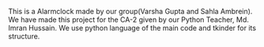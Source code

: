 This is a Alarmclock made by our group(Varsha Gupta and Sahla Ambrein). We have made this project for the CA-2 given by our Python Teacher, Md. Imran Hussain.
We use python language of the main code and tkinder for its structure. 
